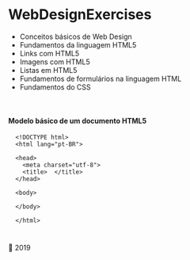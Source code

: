 # WebDesignExercises

- Conceitos básicos de Web Design	
- Fundamentos da linguagem HTML5
- Links com HTML5	
- Imagens com HTML5
- Listas em HTML5
- Fundamentos de formulários na linguagem HTML
- Fundamentos do CSS

<br>

#### Modelo básico de um documento HTML5

      <!DOCTYPE html> 
      <html lang="pt-BR"> 
      
      <head> 
        <meta charset="utf-8"> 
        <title>  </title> 
      </head> 

      <body> 

      </body> 
      
      </html> 

#
:date: 2019
